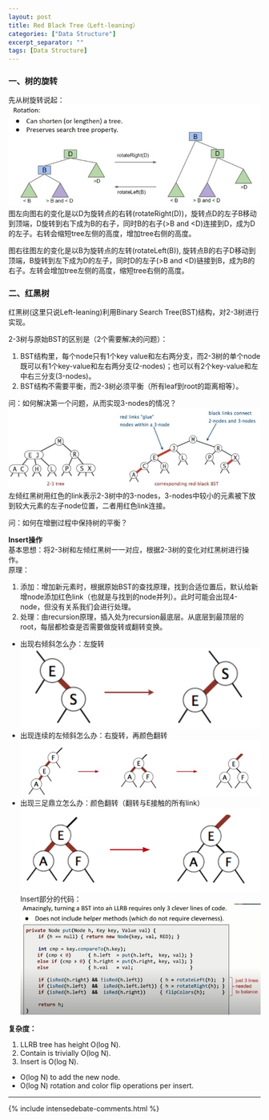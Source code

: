 ```yaml
---
layout: post
title: Red Black Tree（Left-leaning）
categories: ["Data Structure"]
excerpt_separator: ""
tags: [Data Structure]
---
```


### 一、树的旋转
先从树旋转说起：  
![p1]( /assets/img/RedBlackTree/p1.jpg)  
图左向图右的变化是以D为旋转点的右转(rotateRight(D))，旋转点D的左子B移动到顶端，D旋转到右下成为B的右子，同时B的右子(>B and <D)连接到D，成为D的左子。右转会缩短tree左侧的高度，增加tree右侧的高度。  

图右往图左的变化是以B为旋转点的左转(rotateLeft(B)), 旋转点B的右子D移动到顶端，B旋转到左下成为D的左子，同时D的左子(>B and <D)链接到B，成为B的右子。左转会增加tree左侧的高度，缩短tree右侧的高度。

### 二、红黑树
红黑树(这里只说Left-leaning)利用Binary Search Tree(BST)结构，对2-3树进行实现。  

2-3树与原始BST的区别是（2个需要解决的问题）：  
1. BST结构里，每个node只有1个key value和左右两分支，而2-3树的单个node既可以有1个key-value和左右两分支(2-nodes)；也可以有2个key-value和左中右三分支(3-nodes)。  
2. BST结构不需要平衡，而2-3树必须平衡（所有leaf到root的距离相等）。  


问：如何解决第一个问题，从而实现3-nodes的情况？  
![p2]( /assets/img/RedBlackTree/p2.jpg)  
   左倾红黑树用红色的link表示2-3树中的3-nodes，3-nodes中较小的元素被下放到较大元素的左子node位置，二者用红色link连接。    
  
问：如何在增删过程中保持树的平衡？     
  
<b>Insert操作</b>  
基本思想：将2-3树和左倾红黑树一一对应，根据2-3树的变化对红黑树进行操作。  
原理：
1. 添加：增加新元素时，根据原始BST的查找原理，找到合适位置后，默认给新增node添加红色link（也就是与找到的node并列）。此时可能会出现4-node，但没有关系我们会进行处理。
2. 处理：由recursion原理，插入处为recursion最底层。从底层到最顶层的root，每层都检查是否需要做旋转或翻转变换。
* 出现右倾斜怎么办：左旋转  
  ![p3]( /assets/img/RedBlackTree/p3.png)
* 出现连续的左倾斜怎么办：右旋转，再颜色翻转  
  ![p4]( /assets/img/RedBlackTree/p4.jpg)
* 出现三足鼎立怎么办：颜色翻转（翻转与E接触的所有link）  
  ![p5]( /assets/img/RedBlackTree/p5.png)  
Insert部分的代码：  
  ![p6]( /assets/img/RedBlackTree/p6.jpg)  
   
<b>复杂度：</b>
1. LLRB tree has height O(log N).
2. Contain is trivially O(log N).
3. Insert is O(log N).
* O(log N) to add the new node.
* O(log N) rotation and color flip operations per insert.


---

{% include intensedebate-comments.html %}



